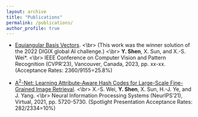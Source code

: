 ```yaml
---
layout: archive
title: "Publications"
permalink: /publications/
author_profile: true
---
```


* [Equiangular Basis Vectors](https://arxiv.org/abs/2303.11637). <\br>
  (This work was the winner solution of the 2022 DIGIX global AI challenge.) <\br>
  **Y. Shen**, X. Sun, and X.-S. Wei*. <\br>
  IEEE Conference on Computer Vision and Pattern Recognition (CVPR’23), Vancouver, Canada, 2023, pp. xx-xx. (Acceptance Rates: 2360/9155=25.8%)

* [A$^2$-Net: Learning Attribute-Aware Hash Codes for Large-Scale Fine-Grained Image Retrieval](https://proceedings.neurips.cc/paper/2021/file/2d3acd3e240c61820625fff66a19938f-Paper.pdf). <\br>
 X.-S. Wei, **Y. Shen**, X. Sun, H.-J. Ye, and J. Yang. <\br>
 Neural Information Processing Systems (NeurIPS’21), Virtual, 2021, pp. 5720-5730. (Spotlight Presentation Acceptance Rates: 282/2334=10%)
 
 
